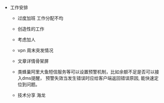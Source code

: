 - 工作安排 
  - 过度加班 工作分配不均
  - 创造性的工作
  - 考虑加人
  
  - vpn 周末突发情况
  - 文章详情骨架屏
  - 类蜂巢阿里大鱼短信服务等可以设置预警机制，比如余额不足是否可以接入dms提醒， 预警失效当发生错误时应给客户端返回错误原因, 能快速定位到问题。
  - 技术分享 海龙